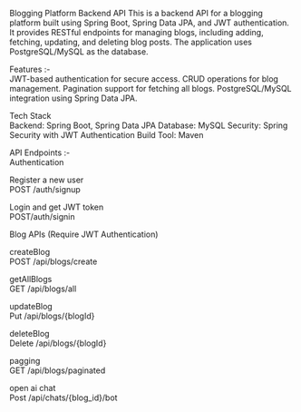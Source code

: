 Blogging Platform Backend API
This is a backend API for a blogging platform built using Spring Boot, Spring Data JPA, and JWT authentication. It provides RESTful endpoints for managing blogs, including adding, fetching, updating, and deleting blog posts. The application uses PostgreSQL/MySQL as the database.



Features :-<br>
JWT-based authentication for secure access.
CRUD operations for blog management.
Pagination support for fetching all blogs.
PostgreSQL/MySQL integration using Spring Data JPA.


Tech Stack<br>
Backend: Spring Boot, Spring Data JPA
Database: MySQL
Security: Spring Security with JWT Authentication
Build Tool: Maven




API Endpoints :-<br>
Authentication

Register a new user<br>
POST /auth/signup


Login and get JWT token<br>
POST/auth/signin


Blog APIs (Require JWT Authentication)

 createBlog<br>
POST /api/blogs/create


getAllBlogs<br>
 GET /api/blogs/all


updateBlog<br>
Put /api/blogs/{blogId}


deleteBlog<br>
Delete  /api/blogs/{blogId}


pagging<br>
GET /api/blogs/paginated


open ai chat<br>
Post /api/chats/{blog_id}/bot
